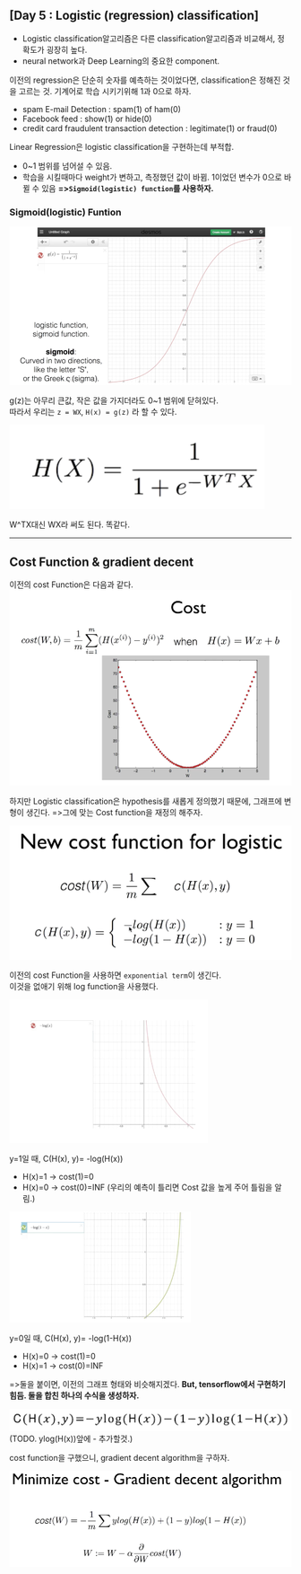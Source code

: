 ## [Day 5 : Logistic (regression) classification]

- Logistic classification알고리즘은 다른 classification알고리즘과 비교해서, 정확도가 굉장히 높다.
- neural network과 Deep Learning의 중요한 component.

이전의 regression은 단순히 숫자를 예측하는 것이었다면, classification은 정해진 것을 고르는 것.
기계어로 학습 시키기위해 1과 0으로 하자.

- spam E-mail Detection : spam(1) of ham(0)
- Facebook feed : show(1) or hide(0)
- credit card fraudulent transaction detection : legitimate(1) or fraud(0)

Linear Regression은 logistic classification을 구현하는데 부적합.
- 0~1 범위를 넘어설 수 있음.
- 학습을 시킬때마다 weight가 변하고, 측정했던 값이 바뀜. 1이었던 변수가 0으로 바뀔 수 있음
**=>```Sigmoid(logistic) function```를 사용하자.**

### Sigmoid(logistic) Funtion

![day5-1](/image_File/day5-1.png)

g(z)는 아무리 큰값, 작은 값을 가지더라도 0~1 범위에 닫혀있다.\
따라서 우리는 ```z = WX```, ```H(x) = g(z)``` 라 할 수 있다.

![day5-2](/image_File/day5-2.png)

W^TX대신 WX라 써도 된다. 똑같다.
****
## Cost Function & gradient decent
이전의 cost Function은 다음과 같다.
![day5-3](/image_File/day5-3.png)

하지만 Logistic classification은 hypothesis를 새롭게 정의했기 때문에, 그래프에 변형이 생긴다.
=>그에 맞는 Cost function을 재정의 해주자.

![day5-4](/image_File/day5-4.png)

이전의 cost Function을 사용하면 ```exponential term```이 생긴다.\
이것을 없애기 위해 log function을 사용했다.

![day5-5](/image_File/day5-5.png)

y=1일 때, C(H(x), y)= -log(H(x))
- H(x)=1 -> cost(1)=0
- H(x)=0 -> cost(0)=INF   (우리의 예측이 틀리면 Cost 값을 높게 주어 틀림을 알림.)

![day5-6](/image_File/day5-6.png)

y=0일 때, C(H(x), y)= -log(1-H(x))
- H(x)=0 -> cost(1)=0
- H(x)=1 -> cost(0)=INF

=>둘을 붙이면, 이전의 그래프 형태와 비슷해지겠다.
**But, tensorflow에서 구현하기 힘듬. 둘을 합친 하나의 수식을 생성하자.**

![day5-7](/image_File/day5-7.png)
(TODO. ylog(H(x))앞에 - 추가할것.)

cost function을 구했으니, gradient decent algorithm을 구하자.

![day5-8](/image_File/day5-8.png)